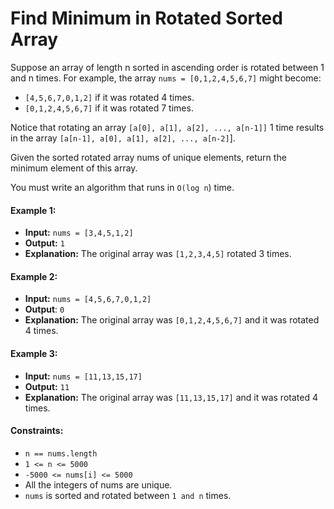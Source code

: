 # Find Minimum in Rotated Sorted Array
Suppose an array of length n sorted in ascending order is rotated between 1 and n times. 
For example, the array `nums = [0,1,2,4,5,6,7]` might become:
- `[4,5,6,7,0,1,2]` if it was rotated 4 times.
- `[0,1,2,4,5,6,7]` if it was rotated 7 times.

Notice that rotating an array `[a[0], a[1], a[2], ..., a[n-1]]` 1 time results in the array `[a[n-1], a[0], a[1], a[2], ..., a[n-2]`].

Given the sorted rotated array nums of unique elements, return the minimum element of this array.

You must write an algorithm that runs in `O(log n`) time.

#### Example 1:
- **Input:** `nums = [3,4,5,1,2]`
- **Output:** `1`
- **Explanation:** The original array was `[1,2,3,4,5]` rotated 3 times.

#### Example 2:
- **Input:** `nums = [4,5,6,7,0,1,2]`
- **Output**: `0`
- **Explanation:** The original array was `[0,1,2,4,5,6,7]` and it was rotated 4 times. 

#### Example 3:
- **Input:** `nums = [11,13,15,17]`
- **Output:** `11`
- **Explanation:** The original array was `[11,13,15,17]` and it was rotated 4 times.

#### Constraints:
- `n == nums.length`
- `1 <= n <= 5000`
- `-5000 <= nums[i] <= 5000`
- All the integers of nums are unique.
- `nums` is sorted and rotated between `1 and n` times.